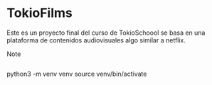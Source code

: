 # TokioFilms
Este es un proyecto final del curso de TokioSchoool se basa en una plataforma de contenidos audiovisuales algo similar a netflix.
> [!NOTE]
> ```bash
python3 -m venv venv
source venv/bin/activate
```
